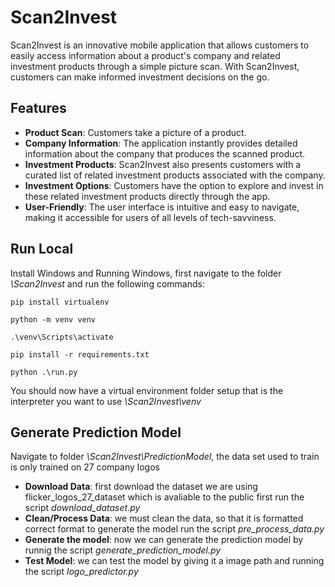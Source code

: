 # Scan2Invest

Scan2Invest is an innovative mobile application that allows customers to easily access information about a product's company and related investment products through a simple picture scan. With Scan2Invest, customers can make informed investment decisions on the go.

## Features

- **Product Scan**: Customers take a picture of a product.
- **Company Information**: The application instantly provides detailed information about the company that produces the scanned product.
- **Investment Products**: Scan2Invest also presents customers with a curated list of related investment products associated with the company.
- **Investment Options**: Customers have the option to explore and invest in these related investment products directly through the app.
- **User-Friendly**: The user interface is intuitive and easy to navigate, making it accessible for users of all levels of tech-savviness.

## Run Local
Install Windows and Running Windows, first navigate to the folder *\Scan2Invest* and run the following commands:
    
    pip install virtualenv

    python -m venv venv

    .\venv\Scripts\activate

    pip install -r requirements.txt

    python .\run.py

You should now have a virtual environment folder setup that is the interpreter you want to use *\Scan2Invest\venv*

## Generate Prediction Model
Navigate to folder *\Scan2Invest\PredictionModel*, the data set used to train is only trained on 27 company logos
- **Download Data**: first download the dataset we are using flicker_logos_27_dataset which is avaliable to the public first run the script *download_dataset.py*
- **Clean/Process Data**: we must clean the data, so that it is formatted correct format to generate the model run the script *pre_process_data.py*
- **Generate the model**: now we can generate the prediction model by runnig the script *generate_prediction_model.py*
- **Test Model**: we can test the model by giving it a image path and running the script *logo_predictor.py*

